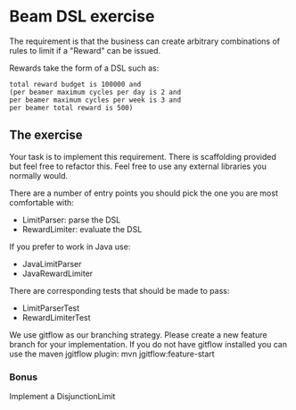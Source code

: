 # Beam DSL exercise
The requirement is that the business can create arbitrary combinations of rules to limit if a "Reward" can be issued.   

Rewards take the form of a DSL such as: 

```
total reward budget is 100000 and
(per beamer maximum cycles per day is 2 and
per beamer maximum cycles per week is 3 and 
per beamer total reward is 500)
```

## The exercise
Your task is to implement this requirement. There is scaffolding provided but feel free to refactor this. Feel free to use any external libraries you normally would.

There are a number of entry points you should pick the one you are most comfortable with:
* LimitParser: parse the DSL
* RewardLimiter: evaluate the DSL

If you prefer to work in Java use:
* JavaLimitParser
* JavaRewardLimiter

There are corresponding tests that should be made to pass:
* LimitParserTest
* RewardLimiterTest


We use gitflow as our branching strategy. Please create a new feature branch for your implementation. 
If you do not have gitflow installed you can use the maven jgitflow plugin: mvn jgitflow:feature-start 


### Bonus
Implement a DisjunctionLimit
